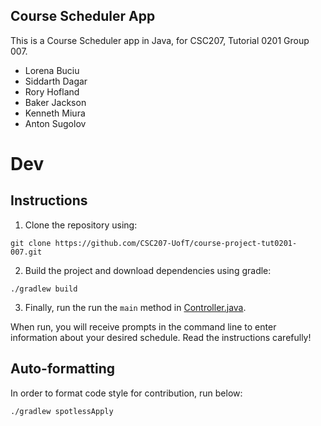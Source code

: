 ## Course Scheduler App

This is a Course Scheduler app in Java, for CSC207, Tutorial 0201 Group 007.
- Lorena Buciu
- Siddarth Dagar
- Rory Hofland
- Baker Jackson
- Kenneth Miura
- Anton Sugolov

# Dev
## Instructions
1. Clone the repository using:
```
git clone https://github.com/CSC207-UofT/course-project-tut0201-007.git
```
2. Build the project and download dependencies using gradle:
```
./gradlew build
```
3. Finally, run the run the `main` method in [Controller.java](src/main/java/controllers/Controller.java).

When run, you will receive prompts in the command line to enter information about your desired schedule. Read the instructions carefully!

## Auto-formatting
In order to format code style for contribution, run below:
```bash
./gradlew spotlessApply
```

